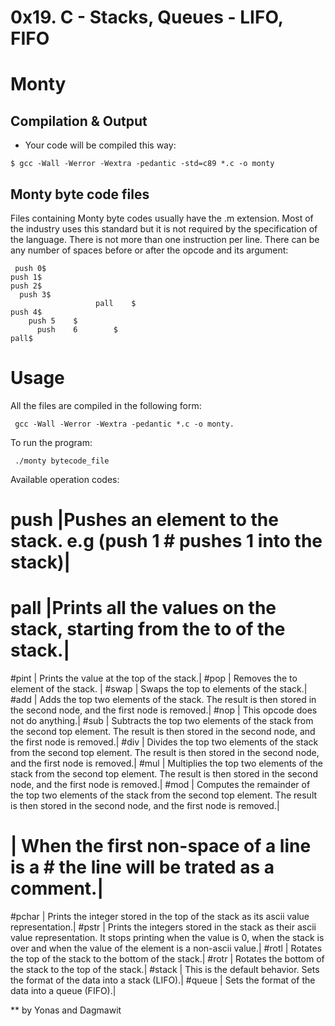 # 0x19. C - Stacks, Queues - LIFO, FIFO
# Monty
## Compilation & Output
* Your code will be compiled this way:
```
$ gcc -Wall -Werror -Wextra -pedantic -std=c89 *.c -o monty

```
## Monty byte code files

Files containing Monty byte codes usually have the .m extension. Most of the industry uses this standard but it is not required by the specification of the language. There is not more than one instruction per line. There can be any number of spaces before or after the opcode and its argument:

```
 push 0$
push 1$
push 2$
  push 3$
                   pall    $
push 4$
    push 5    $
      push    6        $
pall$

```

# Usage

All the files are compiled in the following form:

```
 gcc -Wall -Werror -Wextra -pedantic *.c -o monty.

```

To run the program:

```
 ./monty bytecode_file
```
Available operation codes:
# push  |Pushes an element to the stack. e.g (push 1 # pushes 1 into the stack)|
# pall  |Prints all the values on the stack, starting from the to of the stack.|
#pint   | Prints the value at the top of the stack.|
#pop    | Removes the to element of the stack. |
#swap   | Swaps the top to elements of the stack.|
#add    | Adds the top two elements of the stack. The result is then stored in the second node, and the first node is removed.|
#nop    | This opcode does not do anything.|
#sub    | Subtracts the top two elements of the stack from the second top element. The result is then stored in the second node, and the first node is removed.|
#div    | Divides the top two elements of the stack from the second top element. The result is then stored in the second node, and the first node is removed.|
#mul    | Multiplies the top two elements of the stack from the second top element. The result is then stored in the second node, and the first node is removed.|
#mod    | Computes the remainder of the top two elements of the stack from the second top element. The result is then stored in the second node, and the first node is removed.|
#       | When the first non-space of a line is a # the line will be trated as a comment.|
#pchar  | Prints the integer stored in the top of the stack as its ascii value representation.|
#pstr   | Prints the integers stored in the stack as their ascii value representation. It stops printing when the value is 0, when the stack is over and when the value of the element is a non-ascii value.|
#rotl   | Rotates the top of the stack to the bottom of the stack.|
#rotr   | Rotates the bottom of the stack to the top of the stack.|
#stack  | This is the default behavior. Sets the format of the data into a stack (LIFO).|
#queue  | Sets the format of the data into a queue (FIFO).|

 ** by Yonas and Dagmawit

